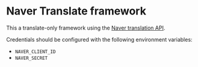 # Naver Translate framework

This a translate-only framework using the [Naver translation API](https://developers.naver.com/docs/nmt/reference/).

Credentials should be configured with the following environment variables:

* `NAVER_CLIENT_ID`
* `NAVER_SECRET`
